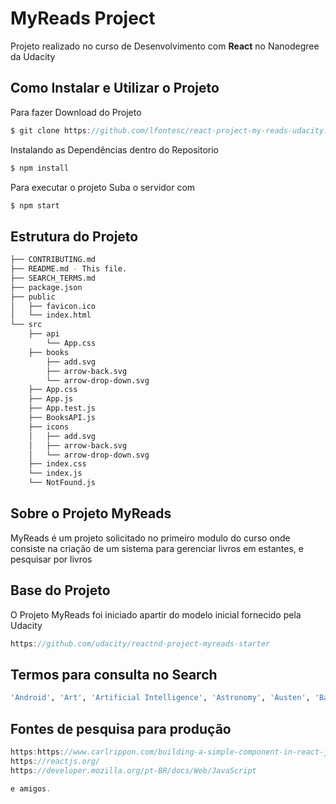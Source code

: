 # MyReads Project
Projeto realizado no curso de Desenvolvimento com <b>React</b> no Nanodegree da Udacity


## Como Instalar e Utilizar o Projeto

Para fazer Download do Projeto

```js
$ git clone https://github.com/lfontesc/react-project-my-reads-udacity.git
```
Instalando as Dependências dentro do Repositorio<br>

```js
$ npm install
```
Para executar o projeto Suba o servidor com
```js
$ npm start
```

## Estrutura do Projeto
```bash
├── CONTRIBUTING.md
├── README.md - This file.
├── SEARCH_TERMS.md 
├── package.json 
├── public
│   ├── favicon.ico 
│   └── index.html 
└── src
    ├── api 
        └── App.css 
    ├── books 
        ├── add.svg
        ├── arrow-back.svg
        └── arrow-drop-down.svg
    ├── App.css 
    ├── App.js 
    ├── App.test.js 
    ├── BooksAPI.js
    ├── icons
    │   ├── add.svg
    │   ├── arrow-back.svg
    │   └── arrow-drop-down.svg
    ├── index.css
    └── index.js
    └── NotFound.js
```
## Sobre o Projeto MyReads

MyReads é um projeto solicitado no primeiro modulo do curso onde consiste na criação de um sistema para gerenciar livros em estantes, e pesquisar por livros

## Base do Projeto

O Projeto MyReads foi iniciado apartir do modelo inicial fornecido pela Udacity
```js
https://github.com/udacity/reactnd-project-myreads-starter
```

## Termos para consulta no Search
```bash
'Android', 'Art', 'Artificial Intelligence', 'Astronomy', 'Austen', 'Baseball', 'Basketball', 'Bhagat', 'Biography', 'Brief', 'Business', 'Camus', 'Cervantes', 'Christie', 'Classics', 'Comics', 'Cook', 'Cricket', 'Cycling', 'Desai', 'Design', 'Development', 'Digital Marketing', 'Drama', 'Drawing', 'Dumas', 'Education', 'Everything', 'Fantasy', 'Film', 'Finance', 'First', 'Fitness', 'Football', 'Future', 'Games', 'Gandhi', 'Homer', 'Horror', 'Hugo', 'Ibsen', 'Journey', 'Kafka', 'King', 'Lahiri', 'Larsson', 'Learn', 'Literary Fiction', 'Make', 'Manage', 'Marquez', 'Money', 'Mystery', 'Negotiate', 'Painting', 'Philosophy', 'Photography', 'Poetry', 'Production', 'Programming', 'React', 'Redux', 'River', 'Robotics', 'Rowling', 'Satire', 'Science Fiction', 'Shakespeare', 'Singh', 'Swimming', 'Tale', 'Thrun', 'Time', 'Tolstoy', 'Travel', 'Ultimate', 'Virtual Reality', 'Web Development', 'iOS'
```

## Fontes de pesquisa para produção
```js
https:https://www.carlrippon.com/building-a-simple-component-in-react-js-part-2-search-event/
https://reactjs.org/
https://developer.mozilla.org/pt-BR/docs/Web/JavaScript

e amigos.
```
